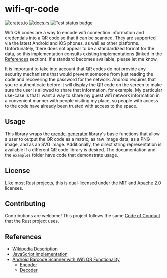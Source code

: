 # wifi-qr-code

[![crates.io](https://img.shields.io/crates/v/wifi-qr-code.svg)](https://crates.io/crates/wifi-qr-code)
[![docs.rs](https://docs.rs/wifi-qr-code/badge.svg)](https://docs.rs/wifi-qr-code/)
![Test status badge](https://github.com/amy-keibler/wifi-qr-code/workflows/Test/badge.svg)

Wifi QR codes are a way to encode wifi connection information and credentials into a QR code so that it can be scanned. They are supported via the latest Android and iOS phones, as well as other platforms. Unfortunately, there does not appear to be a standardized format for the data, so this implementation consults existing implementations (linked in the [References](#references) section). If a standard becomes available, please let me know.

It is important to take into account that QR codes do not provide any security mechanisms that would prevent someone from just reading the code and recovering the password for the network. Android requires that you re-authenticate before it will display the QR code on the screen to make sure the user is allowed to share that information, for example. My particular use-case is that I want a way to share my guest wifi network information in a convenient manner with people visiting my place, so people with access to the code have already been trusted with access to the space.

## Usage

This library wraps the [qrcode-generator](https://crates.io/crates/qrcode-generator) library's basic functions that allow a user to output the QR code as a matrix, as raw image data, as a PNG image, and as an SVG image. Additionally, the direct string representation is available if a different QR code library is desired. The documentation and the `examples` folder have code that demonstrate usage.

## License

Like most Rust projects, this is dual-licensed under the [MIT](LICENSE-MIT) and [Apache 2.0](LICENSE-APACHE) licenses.

## Contributing

Contributions are welcome! This project follows the same [Code of Conduct](https://www.rust-lang.org/policies/code-of-conduct) that the Rust project uses.

## References

* [Wikipedia Description](https://en.wikipedia.org/wiki/QR_code#WiFi_network_login)
* [JavaScript Implementation](https://github.com/evgeni/qifi)
* [Android Barcode Scanner with Wifi QR Functionality](https://github.com/zxing/zxing)
  * [Encoder](https://github.com/zxing/zxing/blob/0cf3b9be71680f50c90a71ca26ce0d33664b0dd6/zxing.appspot.com/src/main/java/com/google/zxing/web/generator/client/WifiGenerator.java)
  * [Decoder](https://github.com/zxing/zxing/blob/0cf3b9be71680f50c90a71ca26ce0d33664b0dd6/core/src/main/java/com/google/zxing/client/result/WifiResultParser.java)
